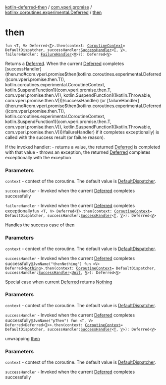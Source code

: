 [kotlin-deferred-then](../../index.md) / [com.vperi.promise](../index.md) / [kotlinx.coroutines.experimental.Deferred](index.md) / [then](./then.md)

# then

`fun <T, V> Deferred<`[`T`](then.md#T)`>.then(context: `[`CoroutineContext`](https://kotlinlang.org/api/latest/jvm/stdlib/kotlin.coroutines.experimental/-coroutine-context/index.html)` = DefaultDispatcher, successHandler: `[`SuccessHandler`](../-success-handler.md)`<`[`T`](then.md#T)`, `[`V`](then.md#V)`>, failureHandler: `[`FailureHandler`](../-failure-handler.md)`<`[`V`](then.md#V)`>?): Deferred<`[`V`](then.md#V)`>`

Returns a [Deferred](#). When the current [Deferred](#) completes
[successHandler](then.md#com.vperi.promise$then(kotlinx.coroutines.experimental.Deferred((com.vperi.promise.then.T)), kotlin.coroutines.experimental.CoroutineContext, kotlin.SuspendFunction1((com.vperi.promise.then.T, com.vperi.promise.then.V)), kotlin.SuspendFunction1((kotlin.Throwable, com.vperi.promise.then.V)))/successHandler) (or [failureHandler](then.md#com.vperi.promise$then(kotlinx.coroutines.experimental.Deferred((com.vperi.promise.then.T)), kotlin.coroutines.experimental.CoroutineContext, kotlin.SuspendFunction1((com.vperi.promise.then.T, com.vperi.promise.then.V)), kotlin.SuspendFunction1((kotlin.Throwable, com.vperi.promise.then.V)))/failureHandler) if it completes exceptionally)
is called with the success result (or failure reason).

If the invoked handler:
    - returns a value, the returned [Deferred](#) is completed with that value
    - throws an exception, the returned [Deferred](#) completes exceptionally with the exception

### Parameters

`context` - context of the coroutine. The default value is [DefaultDispatcher](#).

`successHandler` - Invoked when the current [Deferred](#) completes successfully

`failureHandler` - Invoked when the current [Deferred](#) completes exceptionally`fun <T, V> Deferred<`[`T`](then.md#T)`>.then(context: `[`CoroutineContext`](https://kotlinlang.org/api/latest/jvm/stdlib/kotlin.coroutines.experimental/-coroutine-context/index.html)` = DefaultDispatcher, successHandler: `[`SuccessHandler`](../-success-handler.md)`<`[`T`](then.md#T)`, `[`V`](then.md#V)`>): Deferred<`[`V`](then.md#V)`>`

Handles the success case of [then](./then.md)

### Parameters

`context` - context of the coroutine. The default value is [DefaultDispatcher](#).

`successHandler` - Invoked when the current [Deferred](#) completes successfully`@JvmName("thenNothing") fun <V> Deferred<`[`Nothing`](https://kotlinlang.org/api/latest/jvm/stdlib/kotlin/-nothing/index.html)`>.then(context: `[`CoroutineContext`](https://kotlinlang.org/api/latest/jvm/stdlib/kotlin.coroutines.experimental/-coroutine-context/index.html)` = DefaultDispatcher, successHandler: `[`SuccessHandler`](../-success-handler.md)`<`[`Unit`](https://kotlinlang.org/api/latest/jvm/stdlib/kotlin/-unit/index.html)`, `[`V`](then.md#V)`>): Deferred<`[`V`](then.md#V)`>`

Special case when current [Deferred](#) returns [Nothing](https://kotlinlang.org/api/latest/jvm/stdlib/kotlin/-nothing/index.html)

### Parameters

`context` - context of the coroutine. The default value is [DefaultDispatcher](#).

`successHandler` - Invoked when the current [Deferred](#) completes successfully`@JvmName("pThen") fun <T, V> Deferred<Deferred<`[`T`](then.md#T)`>>.then(context: `[`CoroutineContext`](https://kotlinlang.org/api/latest/jvm/stdlib/kotlin.coroutines.experimental/-coroutine-context/index.html)` = DefaultDispatcher, successHandler: `[`SuccessHandler`](../-success-handler.md)`<`[`T`](then.md#T)`, `[`V`](then.md#V)`>): Deferred<`[`V`](then.md#V)`>`

unwrapping [then](./then.md)

### Parameters

`context` - context of the coroutine. The default value is [DefaultDispatcher](#).

`successHandler` - Invoked when the current [Deferred](#) completes successfully